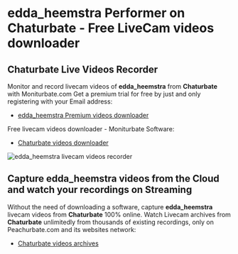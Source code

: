 # edda_heemstra Performer on Chaturbate - Free LiveCam videos downloader

## Chaturbate Live Videos Recorder

Monitor and record livecam videos of **edda_heemstra** from **Chaturbate** with Moniturbate.com
Get a premium trial for free by just and only registering with your Email address:
* [edda_heemstra Premium videos downloader](https://moniturbate.com/request-demo-licence-key.html)

Free livecam videos downloader - Moniturbate Software:
* [Chaturbate videos downloader](https://moniturbate.com/moniturbate-download-software.html)

![edda_heemstra livecam videos recorder](https://peachurnet.com/templates/moniturbate-software.png)


## Capture edda_heemstra videos from the Cloud and watch your recordings on Streaming

Without the need of downloading a software, capture **edda_heemstra** livecam videos from **Chaturbate** 100% online.
Watch Livecam archives from **Chaturbate** unlimitedly from thousands of existing recordings, only on Peachurbate.com and its websites network:
* [Chaturbate videos archives](https://peachurnet.com/)